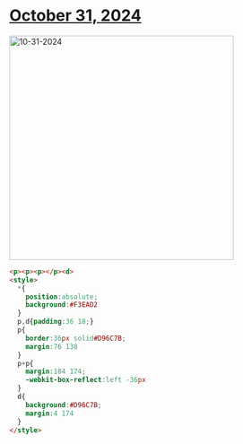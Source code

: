 # [October 31, 2024](https://cssbattle.dev/play/E9uxutvhZS0vT8G35Dqj)

<img src="https://firebasestorage.googleapis.com/v0/b/cssbattleapp.appspot.com/o/user%2Fe6YbeBahWNPT7VpE2rE2p85byxa2%2Ftargets%2Ftarget_3e4459L@2x.png?alt=media" width="400" alt="10-31-2024" />

```html
<p><p><p></p><d>
<style>
  *{
    position:absolute;
    background:#F3EAD2
  }
  p,d{padding:36 18;}
  p{
    border:36px solid#D96C7B;
    margin:76 138
  }
  p+p{
    margin:184 174;
    -webkit-box-reflect:left -36px
  }
  d{
    background:#D96C7B;
    margin:4 174
  }
</style>
```